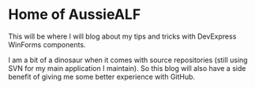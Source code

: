 # Home of AussieALF

This will be where I will blog about my tips and tricks with DevExpress WinForms components.

I am a bit of a dinosaur when it comes with source repositories (still using SVN for my main application I maintain). So this blog will also have a side benefit of giving me some better experience with GitHub.

